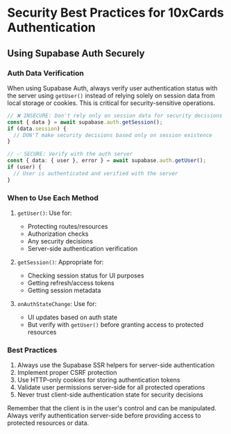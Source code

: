 # Security Best Practices for 10xCards Authentication

## Using Supabase Auth Securely

### Auth Data Verification

When using Supabase Auth, always verify user authentication status with the server using `getUser()` instead of relying solely on session data from local storage or cookies. This is critical for security-sensitive operations.

```typescript
// ❌ INSECURE: Don't rely only on session data for security decisions
const { data } = await supabase.auth.getSession();
if (data.session) {
  // DON'T make security decisions based only on session existence
}

// ✅ SECURE: Verify with the auth server
const { data: { user }, error } = await supabase.auth.getUser();
if (user) {
  // User is authenticated and verified with the server
}
```

### When to Use Each Method

1. `getUser()`: Use for:
   - Protecting routes/resources
   - Authorization checks
   - Any security decisions
   - Server-side authentication verification

2. `getSession()`: Appropriate for:
   - Checking session status for UI purposes
   - Getting refresh/access tokens
   - Getting session metadata

3. `onAuthStateChange`: Use for:
   - UI updates based on auth state
   - But verify with `getUser()` before granting access to protected resources

### Best Practices

1. Always use the Supabase SSR helpers for server-side authentication
2. Implement proper CSRF protection
3. Use HTTP-only cookies for storing authentication tokens
4. Validate user permissions server-side for all protected operations
5. Never trust client-side authentication state for security decisions

Remember that the client is in the user's control and can be manipulated. Always verify authentication server-side before providing access to protected resources or data.
